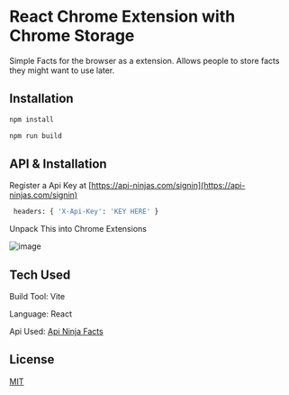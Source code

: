 # React Chrome Extension with Chrome Storage

Simple Facts for the browser as a extension. Allows people to store facts they might want to use later.

## Installation
```bash
npm install 

npm run build 
```


## API & Installation
Register a Api Key at [https://api-ninjas.com/signin](https://api-ninjas.com/signin)
```bash
 headers: { 'X-Api-Key': 'KEY HERE' }
```

Unpack This into Chrome Extensions

![image](https://github.com/soleq1/FactExtension/assets/103675652/7b1caed7-db8a-4bc3-acff-9d608c004a85)

## Tech Used
Build Tool: Vite

Language: React

Api Used: [Api Ninja Facts](https://api-ninjas.com/api/facts)
## License

[MIT](https://github.com/soleq1/FactExtension/blob/main/LICENSE)
